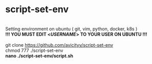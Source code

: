# script-set-env
<br>Setting environment on ubuntu ( git, vim, python, docker, k8s )
<br><b>!!!  YOU MUST EDIT <_USERNAME_> TO YOUR USER ON UBUNTU  !!!</b>
<br>
<br>git clone https://github.com/avicityv/script-set-env
<br>chmod 777 ./script-set-env
<br><b>nano ./script-set-env/script.sh</b>


